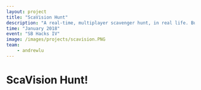 ```yaml
---
layout: project
title: "ScaVision Hunt"
description: "A real-time, multiplayer scavenger hunt, in real life. Built using Google Cloud's Vision API and Firebase!"
time: "January 2018"
event: "SB Hacks IV"
image: /images/projects/scavision.PNG
team:
    - andrewlu
---
```


# ScaVision Hunt!